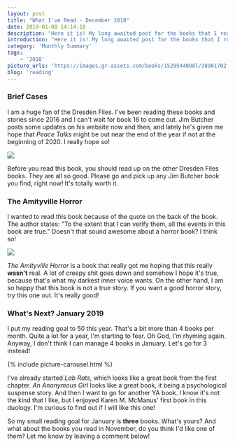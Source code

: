 ```yaml
---
layout: post
title: "What I've Read - December 2018"
date: 2019-01-08 14:14:10
description: "Here it is! My long awaited post for the books that I read in December. Only two books passed my revue, but it was a good month!"
introduction: "Here it is! My long awaited post for the books that I read in December. Only two books passed my revue, but it was a good month!"
category: 'Monthly Summary'
tags:
    - '2018'
picture_urls: 'https://images.gr-assets.com/books/1529544098l/38901702.jpg,https://images.gr-assets.com/books/1546956642l/39863515.jpg,https://images.gr-assets.com/books/1531316524l/38225791.jpg'
blog: 'reading'
---
```

### Brief Cases
I am a huge fan of the Dresden Files. I've been reading these books and stories since 2016 and I can't wait for book 16 to come out. Jim Butcher posts some updates on his website now and then, and lately he's given me hope that <em>Peace Talks</em> might be out near the end of the year if not at the beginning of 2020. I really hope so!  

<img src="https://images.gr-assets.com/books/1513644037l/12183815.jpg" class="monthly-summary-summary">

Before you read this book, you should read up on the other Dresden Files books. They are all so good. Please go and pick up any Jim Butcher book you find, right now! It's totally worth it.

### The Amityville Horror
I wanted to read this book because of the quote on the back of the book. The author states: "To the extent that I can verify them, all the events in this book are true." Doesn't that sound awesome about a horror book? I think so!

<img src="https://images.gr-assets.com/books/1306079371l/293101.jpg" class="monthly-summary-summary">

<em>The Amityville Horror</em> is a book that really got me hoping that this really **wasn't** real. A lot of creepy shit goes down and somehow I hope it's true, because that's what my darkest inner voice wants. On the other hand, I am so happy that this book is not a true story. If you want a good horror story, try this one out. It's really good! 

### What's Next? January 2019
I put my reading goal to 50 this year. That's a bit more than 4 books per month. Quite a lot for a year, I'm starting to fear. Oh God, I'm rhyming again. Anyway, I don't think I can manage 4 books in January. Let's go for 3 instead!

{% include picture-carousel.html %}

I've already started <em>Lab Rats</em>, which looks like a great book from the first chapter. <em>An Anonymous Girl</em> looks like a great book, it being a psychological suspense story. And then I want to go for another YA book. I know it's not the kind that I like, but I enjoyed Karen M. McManus' first book in this duology. I'm curious to find out if I will like this one!

So my small reading goal for January is <b>three</b> books. What's yours? And what about the books you read in November, do you think I'd like one of them? Let me know by leaving a comment below!